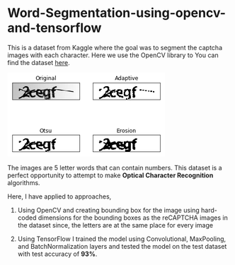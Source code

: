 # Word-Segmentation-using-opencv-and-tensorflow

This is a dataset from Kaggle where the goal was to segment the captcha images with each character. Here we use the OpenCV library to 
You can find the dataset [here](https://www.kaggle.com/fournierp/captcha-version-2-images).

![](Captcha%20Image.png)

The images are 5 letter words that can contain numbers. This dataset is a perfect opportunity to attempt to make __Optical Character Recognition__ algorithms.

Here, I have applied to approaches,
1) Using OpenCV and creating bounding box for the image using hard-coded dimensions for the bounding boxes as the reCAPTCHA images in the dataset since, the letters are at the same place for every image

2) Using TensorFlow I trained the model using Convolutional, MaxPooling, and BatchNormalization layers and tested the model on the test dataset with test accuracy of __93%__.  
